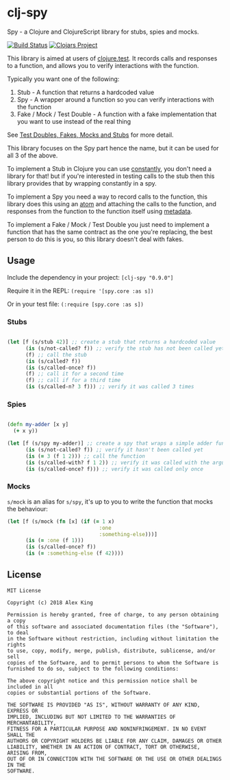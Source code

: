 # clj-spy

Spy - a Clojure and ClojureScript library for stubs, spies and mocks.

[![Build Status](https://travis-ci.org/alexanderjamesking/clj-spy.svg?branch=master)](https://travis-ci.org/alexanderjamesking/clj-spy)
[![Clojars Project](https://img.shields.io/clojars/v/clj-spy.svg)](https://clojars.org/clj-spy)

This library is aimed at users of [clojure.test](https://clojure.github.io/clojure/clojure.test-api.html). 
It records calls and responses to a function, and allows you to verify interactions with the function.

Typically you want one of the following:

1. Stub - A function that returns a hardcoded value
2. Spy - A wrapper around a function so you can verify interactions with the function
3. Fake / Mock / Test Double - A function with a fake implementation that you want to use instead of the real thing

See [Test Doubles, Fakes, Mocks and Stubs](https://blog.pragmatists.com/test-doubles-fakes-mocks-and-stubs-1a7491dfa3da) for more detail.

This library focuses on the Spy part hence the name, but it can be used for all 3 of the above.

To implement a Stub in Clojure you can use [constantly](https://clojuredocs.org/clojure.core/constantly), you don't need a library for that! but if you're interested in testing calls to the stub then this library provides that by wrapping constantly in a spy.

To implement a Spy you need a way to record calls to the function, this library does this using an [atom](https://clojuredocs.org/clojure.core/atom) and attaching the calls to the function, and responses from the function to the function itself using [metadata](https://clojure.org/reference/metadata).

To implement a Fake / Mock / Test Double you just need to implement a function that has the same contract as the one you're replacing, the best person to do this is you, so this library doesn't deal with fakes.

## Usage

Include the dependency in your project: ```[clj-spy "0.9.0"]```

Require it in the REPL:
```(require '[spy.core :as s])```

Or in your test file:
```(:require [spy.core :as s])```

### Stubs

```clojure

(let [f (s/stub 42)] ;; create a stub that returns a hardcoded value
      (is (s/not-called? f)) ;; verify the stub has not been called yet
      (f) ;; call the stub
      (is (s/called? f))
      (is (s/called-once? f))
      (f) ;; call it for a second time
      (f) ;; call if for a third time
      (is (s/called-n? 3 f))) ;; verify it was called 3 times
```

### Spies

```clojure

(defn my-adder [x y]
  (+ x y))

(let [f (s/spy my-adder)] ;; create a spy that wraps a simple adder function
      (is (s/not-called? f)) ;; verify it hasn't been called yet
      (is (= 3 (f 1 2))) ;; call the function 
      (is (s/called-with? f 1 2)) ;; verify it was called with the arguments
      (is (s/called-once? f))) ;; verify it was called only once
```

### Mocks

```s/mock``` is an alias for ```s/spy```, it's up to you to write the function that mocks the behaviour:

```clojure
(let [f (s/mock (fn [x] (if (= 1 x)
                              :one
                              :something-else)))]
      (is (= :one (f 1)))
      (is (s/called-once? f))
      (is (= :something-else (f 42))))
```

## License
```
MIT License

Copyright (c) 2018 Alex King

Permission is hereby granted, free of charge, to any person obtaining a copy
of this software and associated documentation files (the "Software"), to deal
in the Software without restriction, including without limitation the rights
to use, copy, modify, merge, publish, distribute, sublicense, and/or sell
copies of the Software, and to permit persons to whom the Software is
furnished to do so, subject to the following conditions:

The above copyright notice and this permission notice shall be included in all
copies or substantial portions of the Software.

THE SOFTWARE IS PROVIDED "AS IS", WITHOUT WARRANTY OF ANY KIND, EXPRESS OR
IMPLIED, INCLUDING BUT NOT LIMITED TO THE WARRANTIES OF MERCHANTABILITY,
FITNESS FOR A PARTICULAR PURPOSE AND NONINFRINGEMENT. IN NO EVENT SHALL THE
AUTHORS OR COPYRIGHT HOLDERS BE LIABLE FOR ANY CLAIM, DAMAGES OR OTHER
LIABILITY, WHETHER IN AN ACTION OF CONTRACT, TORT OR OTHERWISE, ARISING FROM,
OUT OF OR IN CONNECTION WITH THE SOFTWARE OR THE USE OR OTHER DEALINGS IN THE
SOFTWARE.
```

